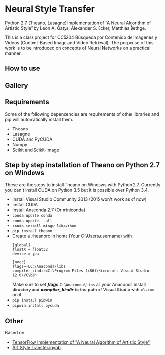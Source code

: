 # Neural Style Transfer

Python 2.7 (Theano, Lasagne) implementation of “A Neural Algorithm of Artistic Style” by Leon A. Gatys, Alexander S. Ecker, Matthias Bethge.

This is a class project for CC5204 Búsqueda por Contenido de Imágenes y Videos (Content-Based Image and Video Retrieval). The porpouse of this work is to be introduced on concepts of Neural Networks on a practical manner.

## How to use

## Gallery


## Requirements

Some of the following dependencies are requirements of other libraries and pip will automatically install them.

* Theano
* Lasagne
* CUDA and PyCUDA
* Numpy
* Scikit and Scikit-image

## Step by step installation of Theano on Python 2.7 on Windows

These are the steps to install Theano on Windows with Python 2.7. Currently you can't install CUDA on Python 3.5 but it is possible over Python 3.4.

* Install Visual Studio Community 2013 (2015 won't work as of now)
* Install CUDA
* Install Anaconda 2.7 (Or miniconda)
* `conda update conda`
* `conda update --all`
* `conda install mingw libpython`
* `pip install theano`
* Create a .theanorc in home (Your C:\Users\username) with:
	```
	[global]
	floatX = float32
	device = gpu

	[nvcc]
	flags=-LC:\Anaconda\libs
	compiler_bindir=C:\Program Files (x86)\Microsoft Visual Studio 12.0\VC\bin
	```
	Make sure to set ***flags*** `C:\Anaconda\libs` as your Anaconda install directory and ***compiler_bindir*** to the path of Visual Studio with `cl.exe` on it.
* `pip install pipwin`
* `pipwin install pycuda`

## Other

Based on:

* [TensorFlow Implementation of "A Neural Algorithm of Artistic Style"](http://www.chioka.in/tensorflow-implementation-neural-algorithm-of-artistic-style#)
* [Art Style Transfer.ipynb](https://github.com/Lasagne/Recipes/blob/master/examples/styletransfer/Art%20Style%20Transfer.ipynb)